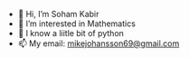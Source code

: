 - 👋 Hi, I’m Soham Kabir
- 👀 I’m interested in Mathematics
- 🌱 I know a liitle bit of python
- 📫 My email: mikejohansson69@gmail.com

<!---
hass7613/hass7613 is a ✨ special ✨ repository because its `README.md` (this file) appears on your GitHub profile.
You can click the Preview link to take a look at your changes.
--->
